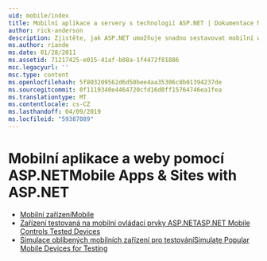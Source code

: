 ```yaml
---
uid: mobile/index
title: Mobilní aplikace a servery s technologií ASP.NET | Dokumentace Microsoftu
author: rick-anderson
description: Zjistěte, jak ASP.NET umožňuje snadno sestavovat mobilní webové aplikace
ms.author: riande
ms.date: 01/28/2011
ms.assetid: 71217425-e015-41af-b88a-1f4472f81886
msc.legacyurl: ''
msc.type: content
ms.openlocfilehash: 5f803209562d6d50bee4aa35306c8b01394237de
ms.sourcegitcommit: 0f1119340e4464720cfd16d0ff15764746ea1fea
ms.translationtype: MT
ms.contentlocale: cs-CZ
ms.lasthandoff: 04/09/2019
ms.locfileid: "59387089"
---
```

# <a name="mobile-apps--sites-with-aspnet"></a><span data-ttu-id="1efea-103">Mobilní aplikace a weby pomocí ASP.NET</span><span class="sxs-lookup"><span data-stu-id="1efea-103">Mobile Apps & Sites with ASP.NET</span></span>

- [<span data-ttu-id="1efea-104">Mobilní zařízení</span><span class="sxs-lookup"><span data-stu-id="1efea-104">Mobile</span></span>](overview.md)
- [<span data-ttu-id="1efea-105">Zařízení testovaná na mobilní ovládací prvky ASP.NET</span><span class="sxs-lookup"><span data-stu-id="1efea-105">ASP.NET Mobile Controls Tested Devices</span></span>](tested-devices.md)
- [<span data-ttu-id="1efea-106">Simulace oblíbených mobilních zařízení pro testování</span><span class="sxs-lookup"><span data-stu-id="1efea-106">Simulate Popular Mobile Devices for Testing</span></span>](device-simulators.md)
